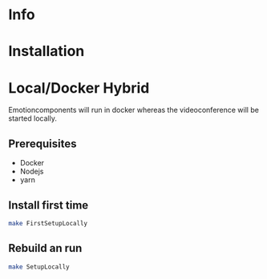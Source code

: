# Info
# Installation
# Local/Docker Hybrid
Emotioncomponents will run in docker whereas the videoconference will be started locally.
## Prerequisites
- Docker
- Nodejs
- yarn
## Install first time
```bash
make FirstSetupLocally
```
## Rebuild an run
```bash
make SetupLocally
```